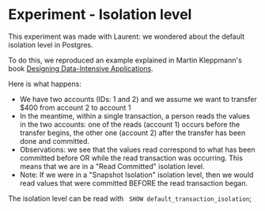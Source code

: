 # Experiment - Isolation level

This experiment was made with Laurent: we wondered about the default isolation level in Postgres.

To do this, we reproduced an example explained in Martin Kleppmann's
book [Designing Data-Intensive Applications](https://www.oreilly.com/library/view/designing-data-intensive-applications/9781491903063/).

Here is what happens:
- We have two accounts (IDs: 1 and 2) and we assume we want to transfer $400 from account 2 to account 1
- In the meantime, within a single transaction, a person reads the values in the two accounts: one of the reads (account 1) occurs before the transfer begins, the other one (account 2) after the transfer has been done and committed.
- Observations: we see that the values read correspond to what has been committed before OR while the read transaction was occurring. This means that we are in a "Read Committed" isolation level. 
- Note: If we were in a "Snapshot Isolation" isolation level, then we would read values that were committed BEFORE the read transaction began.

The isolation level can be read with ` SHOW default_transaction_isolation`;

